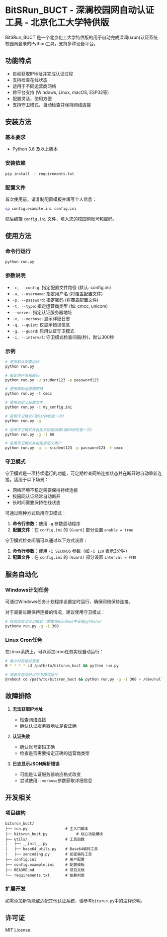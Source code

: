 # BitSRun_BUCT - 深澜校园网自动认证工具 - 北京化工大学特供版

BitSRun_BUCT 是一个北京化工大学特供版的用于自动完成深澜(srun)认证系统校园网登录的Python工具，支持多种设备平台。

## 功能特点

- 自动获取IP地址并完成认证过程
- 支持检查在线状态
- 适用于不同运营商网络
- 跨平台支持 (Windows, Linux, macOS, ESP32等)
- 配置灵活，使用方便
- 支持守卫模式，自动检查并保持网络连接

## 安装方法

### 基本要求
- Python 3.6 及以上版本

### 安装依赖
```bash
pip install -r requirements.txt
```

### 配置文件
首次使用前，请复制配置模板并填写个人信息：

```bash
cp config.example.ini config.ini
```

然后编辑 `config.ini` 文件，填入您的校园网账号和密码。

## 使用方法

### 命令行运行
```bash
python run.py
```

### 参数说明
- `-c, --config`: 指定配置文件路径 (默认: config.ini)
- `-u, --username`: 指定用户名 (将覆盖配置文件)
- `-p, --password`: 指定密码 (将覆盖配置文件)
- `-t, --type`: 指定运营商类型 (如: cmcc, unicom)
- `--server`: 指定认证服务器地址
- `-v, --verbose`: 显示详细日志
- `-q, --quiet`: 仅显示错误信息
- `-g, --guard`: 启用认证守卫模式
- `-i, --interval`: 守卫模式检查间隔(秒)，默认300秒

### 示例
```bash
# 使用默认配置运行
python run.py

# 指定用户名和密码
python run.py -u student123 -p password123

# 使用移动运营商网络
python run.py -t cmcc

# 使用自定义配置文件
python run.py -c my_config.ini

# 启用守卫模式(每5分钟检查一次)
python run.py -g

# 启用守卫模式并自定义检查间隔(每60秒检查一次)
python run.py -g -i 60

# 启用守卫模式并指定自定义用户
python run.py -g -u student123 -p password123 -t cmcc
```

### 守卫模式

守卫模式是一项持续运行的功能，可定期检查网络连接状态并在断开时自动重新连接。适用于以下场景：

- 网络环境不稳定需要保持持续连接
- 校园网认证经常自动断开
- 长时间需要保持在线状态

可通过两种方式启用守卫模式：

1. **命令行参数**：使用 `-g` 参数启动程序
2. **配置文件**：在 `config.ini` 的 `[Guard]` 部分设置 `enable = true`

守卫模式检查间隔可以通过以下方式设置：

1. **命令行参数**：使用 `-i SECONDS` 参数（如 `-i 120` 表示2分钟）
2. **配置文件**：在 `config.ini` 的 `[Guard]` 部分设置 `interval = 秒数`

## 服务自动化

### Windows计划任务
可通过Windows任务计划程序设置定时运行，确保网络保持连接。

对于需要长期保持连接的情况，建议使用守卫模式：
```bash
# 在后台启动守卫模式（需要在Windows中安装pythonw）
pythonw run.py -g -i 300
```

### Linux Cron任务
在Linux系统上，可以添加cron任务实现自动运行：

```bash
# 每小时检查并登录
0 * * * * cd /path/to/bitsrun_buct && python run.py

# 或者在启动时以守卫模式运行
@reboot cd /path/to/bitsrun_buct && python run.py -g -i 300 > /dev/null 2>&1
```

## 故障排除

1. **无法获取IP地址**
   - 检查网络连接
   - 确认认证服务器地址是否正确

2. **认证失败**
   - 确认账号密码正确
   - 检查是否需要指定正确的运营商类型

3. **日志显示JSON解析错误**
   - 可能是认证服务器响应格式改变
   - 尝试使用`--verbose`参数获取详细信息

## 开发相关

### 项目结构
```
bitsrun_buct/
├── run.py                 # 主入口脚本
├── bitsrun_buct.py             # 核心功能模块
├── utils/                 # 工具函数
│   ├── __init__.py
│   ├── base64_utils.py    # Base64编码工具
│   ├── xencoding.py       # 加密编码工具
├── config.ini             # 用户配置
├── config.example.ini     # 配置模板
├── README.md              # 项目文档
└── requirements.txt       # 依赖列表
```

### 扩展开发
如需添加新功能或适配其他认证系统，请参考`bitsrun.py`中的注释说明。

## 许可证

MIT License

